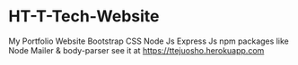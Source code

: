 # HT-T-Tech-Website

My Portfolio Website
Bootstrap CSS
Node Js
Express Js
npm packages like Node Mailer & body-parser
see it at 
https://ttejuosho.herokuapp.com
